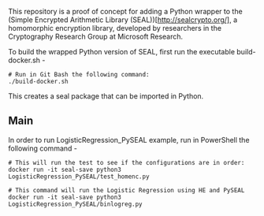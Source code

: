 This repository is a proof of concept for adding a Python wrapper to the
(Simple Encrypted Arithmetic Library (SEAL))[http://sealcrypto.org/], a homomorphic encryption library,
developed by researchers in the Cryptography Research Group at Microsoft Research.

To build the wrapped Python version of SEAL, first run the executable build-docker.sh -

```
# Run in Git Bash the following command:
./build-docker.sh
```

This creates a seal package that can be imported in Python.

## Main
In order to run LogisticRegression_PySEAL example, run in PowerShell the following command -

```
# This will run the test to see if the configurations are in order:
docker run -it seal-save python3 LogisticRegression_PySEAL/test_homenc.py

# This command will run the Logistic Regression using HE and PySEAL
docker run -it seal-save python3 LogisticRegression_PySEAL/binlogreg.py
```
